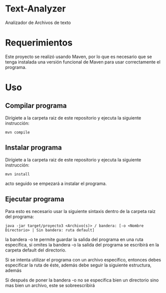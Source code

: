 # Text-Analyzer
Analizador de Archivos de texto

# Requerimientos

Este proyecto se realizó usando Maven, por lo que es necesario que se tenga instalada una versión funcional de Maven para usar correctamente el programa.

# Uso

## Compilar programa

Dirígiete a la carpeta raiz de este repositorio y ejecuta la siguiente instrucción:

    mvn compile

## Instalar programa

Dirígiete a la carpeta raiz de este repositorio y ejecuta la siguiente instrucción:

    mvn install
  
 acto seguido se empezará a instalar el programa.
 
## Ejecutar programa

Para esto es necesario usar la siguiente sintaxis dentro de la carpeta raiz del programa:

    java -jar target/proyecto3 <Archivo(s)> / bandera: [-o <Nombre Directorio> | Sin bandera: ruta default]
    
la bandera -o te permite guardar la salida del programa en una ruta específica, si omites la bandera -o la salida del programa se escribirá en la 
carpeta default del directorio.
  
Si se intenta utilizar el programa con un archivo específico, entonces debes especificar la ruta de éste, además debe seguir la siguiente estructura, además

Si después de poner la bandera -o no se especifica bien un directorio sino mas bien un archivo, este se sobreescribirá
 
